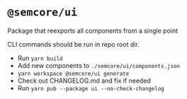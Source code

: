 # `@semcore/ui`

Package that reexports all components from a single point

CLI commands should be run in repo root dir.

- Run `yarn build`
- Add new components to `./semcore/ui/components.json`
- `yarn workspace @semcore/ui generate`
- Check out CHANGELOG.md and fix if needed
- Run `yarn pub --package ui --no-check-changelog`
